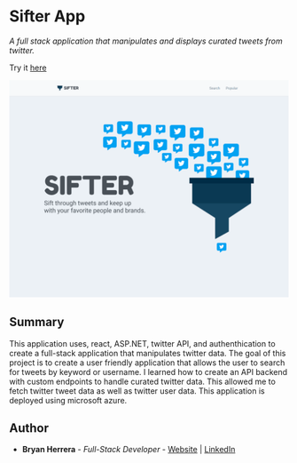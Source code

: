 # Sifter App

*A full stack application that manipulates and displays curated tweets from twitter.*

Try it [here](https://twittersifterapi.azurewebsites.net/)

<img src="./sifter_v1.gif" alt="alt text" width="700px">

## Summary

This application uses, react, ASP.NET, twitter API, and authenthication to create a full-stack application that manipulates twitter data. The goal of this project is to create a user friendly application that allows the user to search for tweets by keyword or username. I learned how to create an API backend with custom endpoints to handle curated twitter data. This allowed me to fetch twitter tweet data as well as twitter user data. This application is deployed using microsoft azure.


## Author

* **Bryan Herrera** - *Full-Stack Developer* - [Website](http://bryan-herrera.com) | [LinkedIn](https://www.linkedin.com/in/bryan-chris-herrera/)  